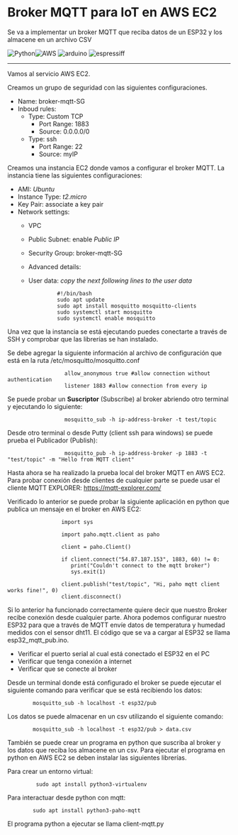# Broker MQTT para IoT en AWS EC2

Se va a implementar un broker MQTT que reciba datos de un ESP32 y los almacene en un archivo CSV

![Python](https://img.shields.io/badge/python-3670A0?style=for-the-badge&logo=python&logoColor=ffdd54)![AWS](https://img.shields.io/badge/Amazon_AWS-FF9900?style=for-the-badge&logo=amazonaws&logoColor=white)
![arduino](https://img.shields.io/badge/Arduino-00979D?style=for-the-badge&logo=Arduino&logoColor=white)
![espressiff](https://img.shields.io/badge/espressif-E7352C?style=for-the-badge&logo=espressif&logoColor=white)

<hr>

Vamos al servicio AWS EC2. 

   Creamos un grupo de seguridad con las siguientes configuraciones.      
      
   - Name: broker-mqtt-SG
   - Inboud rules:
      - Type: Custom TCP
         - Port Range: 1883
         - Source: 0.0.0.0/0
      - Type: ssh
         - Port Range: 22
         - Source: myIP        
      
   Creamos una instancia EC2 donde vamos a configurar el broker MQTT. La instancia tiene las siguientes configuraciones:
   
   - AMI: *Ubuntu*
   - Instance Type: *t2.micro*
   - Key Pair: associate a key pair
   - Network settings:
     - VPC
     - Public Subnet: enable *Public IP*
     - Security Group: broker-mqtt-SG
     - Advanced details:

     - User data: *copy the next following lines to the user data*
          
                    #!/bin/bash
                    sudo apt update
                    sudo apt install mosquitto mosquitto-clients           
                    sudo systemctl start mosquitto           
                    sudo systemctl enable mosquitto           
                    
            
   Una vez que la instancia se está ejecutando puedes conectarte a través de SSH y comprobar que las librerías se han instalado.

   Se debe agregar la siguiente información al archivo de configuración que está en la ruta /etc/mosquitto/mosquitto.conf

                      allow_anonymous true #allow connection without authentication 
                      listener 1883 #allow connection from every ip
    
   Se puede probar un **Suscriptor** (Subscribe) al broker abriendo otro terminal y ejecutando lo siguiente:

                      mosquitto_sub -h ip-address-broker -t test/topic

   Desde otro terminal o desde Putty (client ssh para windows) se puede prueba el Publicador (Publish):   
    

                      mosquitto_pub -h ip-address-broker -p 1883 -t "test/topic" -m "Hello from MQTT client"

   Hasta ahora se ha realizado la prueba local del broker MQTT en AWS EC2. Para probar conexión desde clientes de cualquier parte se puede usar el cliente MQTT EXPLORER: https://mqtt-explorer.com/

   Verificado lo anterior se puede probar la siguiente aplicación en python que publica un mensaje en el broker en AWS EC2:

                     import sys

                     import paho.mqtt.client as paho

                     client = paho.Client()

                     if client.connect("54.87.187.153", 1883, 60) != 0:
                        print("Couldn't connect to the mqtt broker")
                        sys.exit(1)

                     client.publish("test/topic", "Hi, paho mqtt client works fine!", 0)
                     client.disconnect()
   
   Si lo anterior ha funcionado correctamente quiere decir que nuestro Broker recibe conexión desde cualquier parte. Ahora podemos configurar nuestro ESP32 para que a través de MQTT envíe datos de temperatura y humedad medidos con el sensor dht11. El código que se va a cargar al ESP32 se llama esp32_mqtt_pub.ino. 

   - Verificar el puerto serial al cual está conectado el ESP32 en el PC
   - Verificar que tenga conexión a internet
   - Verificar que se conecte al broker

   Desde un terminal donde está configurado el broker se puede ejecutar el siguiente comando para verificar que se está recibiendo los datos:

            mosquitto_sub -h localhost -t esp32/pub
   
   Los datos se puede almacenar en un csv utilizando el siguiente comando:

            mosquitto_sub -h localhost -t esp32/pub > data.csv

   También se puede crear un programa en python que suscriba al broker y los datos que reciba los almacene en un csv. Para ejecutar el programa en python en AWS EC2 se deben instalar las siguientes librerías. 

   Para crear un entorno virtual:

             sudo apt install python3-virtualenv

   Para interactuar desde python con mqtt:

            sudo apt install python3-paho-mqtt

   El programa python a ejecutar se llama client-mqtt.py
